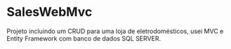 # SalesWebMvc
Projeto incluindo um CRUD para uma loja de eletrodomésticos, usei MVC e Entity Framework com banco de dados SQL SERVER.
